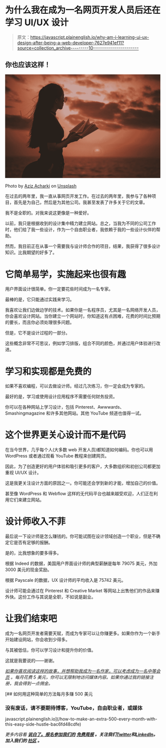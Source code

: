 # 为什么我在成为一名网页开发人员后还在学习 UI/UX 设计

> 原文：<https://javascript.plainenglish.io/why-am-i-learning-ui-ux-design-after-being-a-web-developer-7627e941ef11?source=collection_archive---------10----------------------->

## 你也应该这样！

![](img/4f0a2acde1555b368668ead79196eb77.png)

Photo by [Aziz Acharki](https://unsplash.com/@acharki95?utm_source=medium&utm_medium=referral) on [Unsplash](https://unsplash.com?utm_source=medium&utm_medium=referral)

在过去的两年里，我一直从事网页开发工作。在过去的两年里，我参与了各种项目，首先是为自己，然后是为其他公司。我甚至发表了许多关于它的文章。

我不是全职的。对我来说这更像是一种爱好。

以前，我只是根据收到的设计集中精力建立网站。总之，当我为不同的公司工作时，他们给了我一些设计，作为一个自由职业者，我依赖于我的一些设计伙伴的帮助。

然而，我目前正在从事一个需要我与设计师合作的项目，结果，我获得了很多设计知识。比我期望的好多了。

# 它简单易学，实施起来也很有趣

用户界面设计很简单。你一定要花些时间成为一名专家。

最棒的是，它只能通过实践来学习。

我喜欢让我们边做边学的技术。如果你是一名程序员，尤其是一名网络开发人员，你会喜欢设计网站。当你建立一个网站时，你知道这有点困难，花费的时间比预期的要长，而且你必须处理很多问题。

但是，它不是设计过程的一部分。

这些概念非常不可思议，例如学习排版，组合不同的颜色，并通过用户体验进行改进。

# 学习和实现都是免费的

如果不喜欢编程，可以去做设计师。经过几次练习，你一定会成为专家的。

最好的是，学习或使用设计应用程序不需要任何财务投资。

你可以在各种网站上学习设计，包括 Pinterest、Awwwards、Smashingmagazine 和许多其他网站。其他 YouTube 频道也值得一试。

# 这个世界更关心设计而不是代码

在当今世界，几乎每个人(大多数 web 开发人员)都知道如何编码。你也可以用 WordPress 或者通过观看 YouTube 教程来创建网页。

因此，为了创造更好的用户体验和吸引更多的客户，大多数组织和初创公司都更加重视 UI/UX 设计。

这是我更关注设计方面的原因之一。你可能还会学到新的才能，增加自己的价值。

甚至像 WordPress 和 Webflow 这样的无代码平台也越来越受欢迎，人们正在利用它们来建立网站。

# 设计师收入不菲

最后说一下设计师是怎么赚钱的。你可能试图在设计领域创造一个职业，但是不确定它是否有足够的报酬。

是的，比我想象的要多得多。

根据 Indeed 的数据，美国用户界面设计师的典型薪酬是每年 79075 美元，外加 3000 美元的现金奖励。

根据 Payscale 的数据，UX 设计师的平均收入是 75742 美元。

设计师可能会通过在 Pinterest 和 Creative Market 等网站上出售他们的作品来赚外快。这份工作与其说是全职，不如说是副业。

# 让我们结束吧

成为一名网页开发者需要天赋，而成为专家可以让你赚更多。如果你作为一个新手开始建设网站，你会收到少得多。

与其被低估，你可以学习设计和提升你的价值。

这就是我要说的——谢谢。

[*如果你喜欢阅读这样的故事，并想帮助我成为一名作家，可以考虑成为一名中等会员*](https://nitinfab.medium.com/membership) *。每月花费 5 美元，你可以无限制地访问媒体内容。如果你通过我的链接注册，我会得到一点佣金。*

[](/how-to-make-an-extra-500-every-month-with-this-easy-side-hustle-bac6fd48cdfe) [## 如何用这种简单的方法每月多赚 500 美元

### 没有废话，请不要期待博客，YouTube，自由职业者，或媒体

javascript.plainenglish.io](/how-to-make-an-extra-500-every-month-with-this-easy-side-hustle-bac6fd48cdfe) 

*更多内容看* [***说白了。报名参加我们的***](https://plainenglish.io/) **[***免费周报***](http://newsletter.plainenglish.io/) *。关注我们*[***Twitter***](https://twitter.com/inPlainEngHQ)*和*[***LinkedIn***](https://www.linkedin.com/company/inplainenglish/)*。加入我们的* [***社区***](https://discord.gg/GtDtUAvyhW) *。***